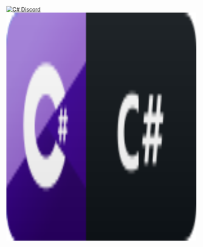 [![C# Discord](https://badgen.net/discord/members/csharp)](https://discord.gg/csharp)
<img src="https://raw.githubusercontent.com/MikeCodesDotNET/ColoredBadges/master/svg/dev/languages/csharp.svg
" alt="Girl in a jacket" width="500" height="600">
